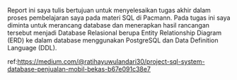 Report ini saya tulis bertujuan untuk menyelesaikan tugas akhir dalam proses pembelajaran saya pada materi SQL di Pacmann. Pada tugas ini saya diminta untuk merancang database dan menerapkan hasil rancangan tersebut menjadi Database Relasional berupa Entity Relationship Diagram (ERD) ke dalam database menggunakan PostgreSQL dan Data Definition Language (DDL).

ref:https://medium.com/@ratihayuwulandari30/project-sql-system-database-penjualan-mobil-bekas-b67e091c38e7
